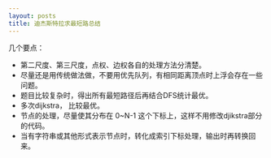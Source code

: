 ```yaml
---
layout: posts
title: 迪杰斯特拉求最短路总结
---
```


几个要点：
+ 第二尺度、第三尺度，点权、边权各自的处理方法分清楚。
+ 尽量还是用传统做法做，不要用优先队列，有相同距离顶点时上浮会存在一些问题。
+ 题目比较复杂时，得出所有最短路径后再结合DFS统计最优。
+ 多次dijkstra， 比较最优。
+ 节点的处理，尽量使其分布在 0~N-1 这个下标上，这样不用修改djikstra部分的代码。
+ 当有字符串或其他形式表示节点时，转化成索引下标处理，输出时再转换回来。
